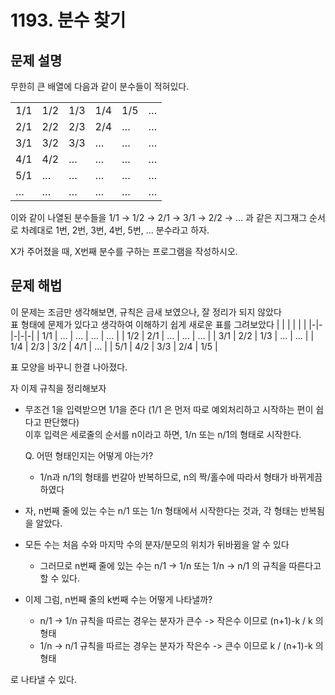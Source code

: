 # 1193. 분수 찾기

## 문제 설명

무한히 큰 배열에 다음과 같이 분수들이 적혀있다.

 |  |  |  |  |  |  |
 | -- | -- | -- | -- | -- | -- | 
| 1/1 | 1/2 | 1/3 | 1/4 | 1/5 | … | 
| 2/1 | 2/2 | 2/3 | 2/4 | … | … | 
| 3/1 | 3/2 | 3/3 | … | … | … | 
| 4/1 | 4/2 | … | … | … | … | 
| 5/1 | … | … | … | … | … | 
| … | … | … | … | … | … | 

이와 같이 나열된 분수들을 1/1 → 1/2 → 2/1 → 3/1 → 2/2 → … 과 같은 지그재그 순서로 차례대로 1번, 2번, 3번, 4번, 5번, … 분수라고 하자.

X가 주어졌을 때, X번째 분수를 구하는 프로그램을 작성하시오.

## 문제 해법

이 문제는 조금만 생각해보면, 규칙은 금새 보였으나, 잘 정리가 되지 않았다  
표 형태에 문제가 있다고 생각하여 이해하기 쉽게 새로운 표를 그려보았다
  | | | | | |
  |-|-|-|-|-|
  | 1/1 | … | … | … | … |
  | 1/2 | 2/1 | … | … | … |
  | 3/1 | 2/2 | 1/3 | … | … |
  | 1/4 | 2/3 | 3/2 | 4/1 | … |
  | 5/1 | 4/2 | 3/3 | 2/4 | 1/5 |

표 모양을 바꾸니 한결 나아졌다.

자 이제 규칙을 정리해보자

- 무조건 1을 입력받으면 1/1을 준다 (1/1 은 먼저 따로 예외처리하고 시작하는 편이 쉽다고 판단했다)  
이후 입력은 세로줄의 순서를 n이라고 하면, 1/n 또는 n/1의 형태로 시작한다.
  
  Q. 어떤 형태인지는 어떻게 아는가?
  -  1/n과 n/1의 형태를 번갈아 반복하므로, n의 짝/홀수에 따라서 형태가 바뀌게끔 하였다  
- 자, n번째 줄에 있는 수는 n/1 또는 1/n 형태에서 시작한다는 것과, 각 형태는 반복됨을 알았다.

- 모든 수는 처음 수와 마지막 수의 분자/분모의 위치가 뒤바뀜을 알 수 있다
  - 그러므로 n번째 줄에 있는 수는 n/1 -> 1/n 또는 1/n -> n/1 의 규칙을 따른다고 할 수 있다.

- 이제 그럼, n번째 줄의 k번째 수는 어떻게 나타낼까? 
  - n/1 -> 1/n 규칙을 따르는 경우는 분자가 큰수 -> 작은수 이므로 (n+1)-k / k 의 형태
  - 1/n -> n/1 규칙을 따르는 경우는 분자가 작은수 -> 큰수 이므로 k / (n+1)-k 의 형태

로 나타낼 수 있다.